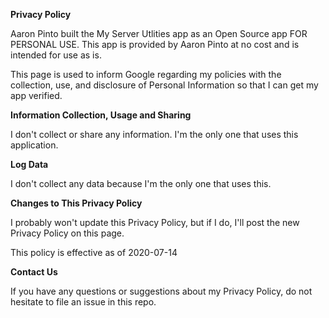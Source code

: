 **Privacy Policy**

Aaron Pinto built the My Server Utlities app as an Open Source app FOR PERSONAL USE. This app is provided by Aaron Pinto at no cost and is intended for use as is.

This page is used to inform Google regarding my policies with the collection, use, and disclosure of Personal Information so that I can get my app verified.

**Information Collection, Usage and Sharing**

I don't collect or share any information. I'm the only one that uses this application.

**Log Data**

I don't collect any data because I'm the only one that uses this.

**Changes to This Privacy Policy**

I probably won't update this Privacy Policy, but if I do, I'll post the new Privacy Policy on this page.

This policy is effective as of 2020-07-14

**Contact Us**

If you have any questions or suggestions about my Privacy Policy, do not hesitate to file an issue in this repo.
